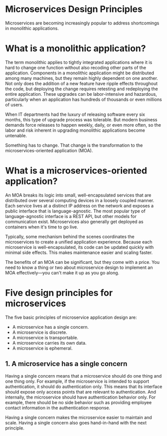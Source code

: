 # Microservices Design Principles
Microservices are becoming increasingly popular to address shortcomings in monolithic applications.

# What is a monolithic application?
The term monolithic applies to tightly integrated applications where it is hard to change one function without also recoding other parts of the application. Components in a monolithic application might be distributed among many machines, but they remain highly dependent on one another. Not only does the addition of a new feature have ripple effects throughout the code, but deploying the change requires retesting and redeploying the entire application. These upgrades can be labor-intensive and hazardous, particularly when an application has hundreds of thousands or even millions of users.

When IT departments had the luxury of releasing software every six months, this type of upgrade process was tolerable. But modern business demands force releases to happen weekly, daily, or even more often, so the labor and risk inherent in upgrading monolithic applications become untenable.

Something has to change. That change is the transformation to the microservices-oriented application (MOA).

# What is a microservices-oriented application?
An MOA breaks its logic into small, well-encapsulated services that are distributed over several computing devices in a loosely coupled manner. Each service lives at a distinct IP address on the network and exposes a public interface that is language-agnostic. The most popular type of language-agnostic interface is a REST API, but other models for communication exist. Microservices also generally get deployed as containers when it's time to go live.

Typically, some mechanism behind the scenes coordinates the microservices to create a unified application experience. Because each microservice is well-encapsulated, its code can be updated quickly with minimal side effects. This makes maintenance easier and scaling faster.

The benefits of an MOA can be significant, but they come with a price. You need to know a thing or two about microservice design to implement an MOA effectively—you can't make it up as you go along.

# Five design principles for microservices
The five basic principles of microservice application design are:
- A microservice has a single concern.
- A microservice is discrete.
- A microservice is transportable.
- A microservice carries its own data.
- A microservice is ephemeral.

## 1. A microservice has a single concern
Having a single concern means that a microservice should do one thing and one thing only. For example, if the microservice is intended to support authentication, it should do authentication only. This means that its interface should expose only access points that are relevant to authentication. And internally, the microservice should have authentication behavior only. For example, there should be no side behavior such as providing employee contact information in the authentication response.

Having a single concern makes the microservice easier to maintain and scale. Having a single concern also goes hand-in-hand with the next principle.
